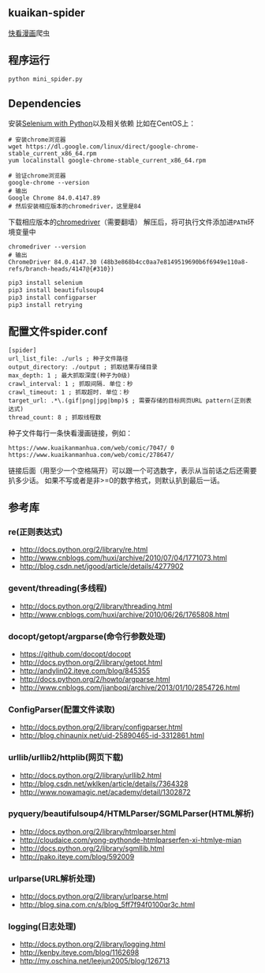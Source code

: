 ## kuaikan-spider
[快看漫画](https://www.kuaikanmanhua.com)爬虫

## 程序运行
```python
python mini_spider.py
```
## Dependencies
安装[Selenium with Python](https://selenium-python.readthedocs.io/)以及相关依赖
比如在CentOS上：
```
# 安装chrome浏览器
wget https://dl.google.com/linux/direct/google-chrome-stable_current_x86_64.rpm
yum localinstall google-chrome-stable_current_x86_64.rpm

# 验证chrome浏览器
google-chrome --version
# 输出
Google Chrome 84.0.4147.89
# 然后安装相应版本的chromedriver，这里是84
```
下载相应版本的[chromedriver](https://sites.google.com/a/chromium.org/chromedriver/downloads)（需要翻墙）
解压后，将可执行文件添加进`PATH`环境变量中
```
chromedriver --version
# 输出
ChromeDriver 84.0.4147.30 (48b3e868b4cc0aa7e8149519690b6f6949e110a8-refs/branch-heads/4147@{#310})
```

```python
pip3 install selenium
pip3 install beautifulsoup4
pip3 install configparser
pip3 install retrying
```

## 配置文件spider.conf
```
[spider]
url_list_file: ./urls ; 种子文件路径
output_directory: ./output ; 抓取结果存储目录
max_depth: 1 ; 最大抓取深度(种子为0级)
crawl_interval: 1 ; 抓取间隔. 单位：秒
crawl_timeout: 1 ; 抓取超时. 单位：秒
target_url: .*\.(gif|png|jpg|bmp)$ ; 需要存储的目标网页URL pattern(正则表达式)
thread_count: 8 ; 抓取线程数
```

种子文件每行一条快看漫画链接，例如：
```
https://www.kuaikanmanhua.com/web/comic/7047/ 0
https://www.kuaikanmanhua.com/web/comic/278647/
```
链接后面（用至少一个空格隔开）可以跟一个可选数字，表示从当前话之后还需要扒多少话。
如果不写或者是非>=0的数字格式，则默认扒到最后一话。


## 参考库
### re(正则表达式)
- http://docs.python.org/2/library/re.html
- http://www.cnblogs.com/huxi/archive/2010/07/04/1771073.html
- http://blog.csdn.net/jgood/article/details/4277902

### gevent/threading(多线程)
- http://docs.python.org/2/library/threading.html
- http://www.cnblogs.com/huxi/archive/2010/06/26/1765808.html

### docopt/getopt/argparse(命令行参数处理)
- https://github.com/docopt/docopt
- http://docs.python.org/2/library/getopt.html
- http://andylin02.iteye.com/blog/845355
- http://docs.python.org/2/howto/argparse.html
- http://www.cnblogs.com/jianboqi/archive/2013/01/10/2854726.html

### ConfigParser(配置文件读取)
- http://docs.python.org/2/library/configparser.html
- http://blog.chinaunix.net/uid-25890465-id-3312861.html

### urllib/urllib2/httplib(网页下载)
- http://docs.python.org/2/library/urllib2.html
- http://blog.csdn.net/wklken/article/details/7364328
- http://www.nowamagic.net/academy/detail/1302872

### pyquery/beautifulsoup4/HTMLParser/SGMLParser(HTML解析)
- http://docs.python.org/2/library/htmlparser.html
- http://cloudaice.com/yong-pythonde-htmlparserfen-xi-htmlye-mian
- http://docs.python.org/2/library/sgmllib.html
- http://pako.iteye.com/blog/592009

### urlparse(URL解析处理)
- http://docs.python.org/2/library/urlparse.html
- http://blog.sina.com.cn/s/blog_5ff7f94f0100qr3c.html

### logging(日志处理)
- http://docs.python.org/2/library/logging.html
- http://kenby.iteye.com/blog/1162698
- http://my.oschina.net/leejun2005/blog/126713
